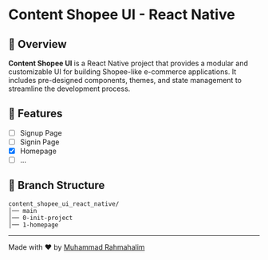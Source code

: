 # Content Shopee UI - React Native

## 📌 Overview

**Content Shopee UI** is a React Native project that provides a modular and customizable UI for building Shopee-like e-commerce applications. It includes pre-designed components, themes, and state management to streamline the development process.

## 🚀 Features

- [ ] Signup Page
- [ ] Signin Page
- [x] Homepage
- [ ] ...

## 📂 Branch Structure

```
content_shopee_ui_react_native/
│── main
│── 0-init-project
│── 1-homepage
```

---

Made with ❤️ by [Muhammad Rahmahalim](https://github.com/oxwazz)

